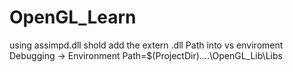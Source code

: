 # OpenGL_Learn
using assimpd.dll shold add the extern .dll Path into vs enviroment
Debugging -> Environment 
Path=$(ProjectDir)\..\..\OpenGL_Lib\Libs

